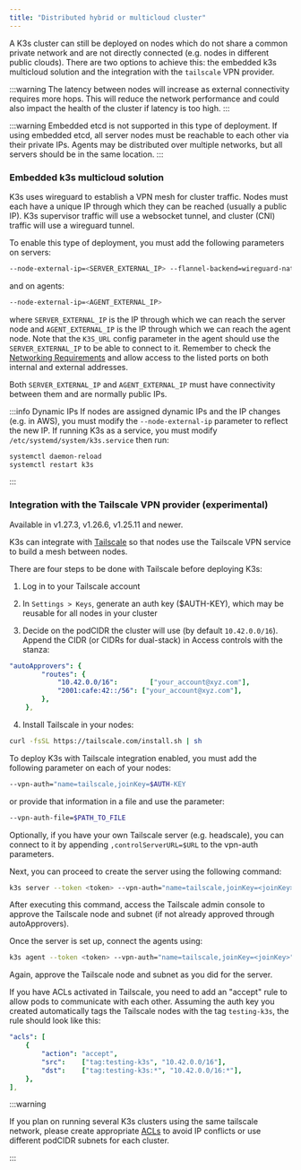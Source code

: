 ```yaml
---
title: "Distributed hybrid or multicloud cluster"
---
```


A K3s cluster can still be deployed on nodes which do not share a common private network and are not directly connected (e.g. nodes in different public clouds). There are two options to achieve this: the embedded k3s multicloud solution and the integration with the `tailscale` VPN provider.

:::warning
The latency between nodes will increase as external connectivity requires more hops. This will reduce the network performance and could also impact the health of the cluster if latency is too high.
:::

:::warning
Embedded etcd is not supported in this type of deployment. If using embedded etcd, all server nodes must be reachable to each other via their private IPs. Agents may be distributed over multiple networks, but all servers should be in the same location.
:::

### Embedded k3s multicloud solution

K3s uses wireguard to establish a VPN mesh for cluster traffic. Nodes must each have a unique IP through which they can be reached (usually a public IP). K3s supervisor traffic will use a websocket tunnel, and cluster (CNI) traffic will use a wireguard tunnel.

To enable this type of deployment, you must add the following parameters on servers:
```bash
--node-external-ip=<SERVER_EXTERNAL_IP> --flannel-backend=wireguard-native --flannel-external-ip
```
and on agents:
```bash
--node-external-ip=<AGENT_EXTERNAL_IP>
```

where `SERVER_EXTERNAL_IP` is the IP through which we can reach the server node and `AGENT_EXTERNAL_IP` is the IP through which we can reach the agent node. Note that the `K3S_URL` config parameter in the agent should use the `SERVER_EXTERNAL_IP` to be able to connect to it. Remember to check the [Networking Requirements](../installation/requirements.md#networking) and allow access to the listed ports on both internal and external addresses.

Both `SERVER_EXTERNAL_IP` and `AGENT_EXTERNAL_IP` must have connectivity between them and are normally public IPs.

:::info Dynamic IPs
If nodes are assigned dynamic IPs and the IP changes (e.g. in AWS), you must modify the `--node-external-ip` parameter to reflect the new IP. If running K3s as a service, you must modify `/etc/systemd/system/k3s.service` then run:

```bash
systemctl daemon-reload
systemctl restart k3s
```
:::

### Integration with the Tailscale VPN provider (experimental)

Available in v1.27.3, v1.26.6, v1.25.11 and newer.

K3s can integrate with [Tailscale](https://tailscale.com/) so that nodes use the Tailscale VPN service to build a mesh between nodes.

There are four steps to be done with Tailscale before deploying K3s:

1. Log in to your Tailscale account

2. In `Settings > Keys`, generate an auth key ($AUTH-KEY), which may be reusable for all nodes in your cluster

3. Decide on the podCIDR the cluster will use (by default `10.42.0.0/16`). Append the CIDR (or CIDRs for dual-stack) in Access controls with the stanza:
```yaml
"autoApprovers": {
        "routes": {
            "10.42.0.0/16":        ["your_account@xyz.com"],
            "2001:cafe:42::/56": ["your_account@xyz.com"],
        },
    },
```

4. Install Tailscale in your nodes:
```bash
curl -fsSL https://tailscale.com/install.sh | sh
```

To deploy K3s with Tailscale integration enabled, you must add the following parameter on each of your nodes:
```bash
--vpn-auth="name=tailscale,joinKey=$AUTH-KEY
```
or provide that information in a file and use the parameter:
```bash
--vpn-auth-file=$PATH_TO_FILE
```

Optionally, if you have your own Tailscale server (e.g. headscale), you can connect to it by appending `,controlServerURL=$URL` to the vpn-auth parameters.

Next, you can proceed to create the server using the following command: 

```bash
k3s server --token <token> --vpn-auth="name=tailscale,joinKey=<joinKey>" --node-external-ip=<TailscaleIPOfServerNode>
```

After executing this command, access the Tailscale admin console to approve the Tailscale node and subnet (if not already approved through autoApprovers). 

Once the server is set up, connect the agents using:

```bash
k3s agent --token <token> --vpn-auth="name=tailscale,joinKey=<joinKey>" --server https://<TailscaleIPOfServerNode>:6443 --node-external-ip=<TailscaleIPOfAgentNode>
```

Again, approve the Tailscale node and subnet as you did for the server.

If you have ACLs activated in Tailscale, you need to add an "accept" rule to allow pods to communicate with each other. Assuming the auth key you created automatically tags the Tailscale nodes with the tag `testing-k3s`, the rule should look like this:

```yaml
"acls": [
    {
        "action": "accept",
        "src":    ["tag:testing-k3s", "10.42.0.0/16"],
        "dst":    ["tag:testing-k3s:*", "10.42.0.0/16:*"],
    },
],
```

:::warning

If you plan on running several K3s clusters using the same tailscale network, please create appropriate [ACLs](https://tailscale.com/kb/1018/acls) to avoid IP conflicts or use different podCIDR subnets for each cluster.

:::
